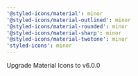 ```yaml
---
'@styled-icons/material': minor
'@styled-icons/material-outlined': minor
'@styled-icons/material-rounded': minor
'@styled-icons/material-sharp': minor
'@styled-icons/material-twotone': minor
'styled-icons': minor
---
```


Upgrade Material Icons to v6.0.0
